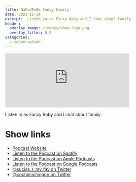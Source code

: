 ```yaml
---
title: NaPodPoMo Fancy Family
date: 2021-11-14
excerpt:  Listen in as Fancy Baby and I chat about family
header:
  overlay_image: /images/show-logo.png
  overlay_filter: 0.5
categories: 
  - conversation
---
```


<iframe src='https://embed.podcasts.apple.com/us/podcast/napodpomo-fancy-family/id1548173787?i=1000541728291&amp;theme=dark' width='80%' height='175' frameborder='0' allowtransparency='true' allow='encrypted-media'></iframe>

Listen in as Fancy Baby and I chat about family

# Show links

* <i class='fas fa-link'></i> [Podcast Website](https://sucias.xyz)
* <i class='fab fa-spotify'></i> [Listen to the Podcast on Spotify](https://open.spotify.com/show/3XjoipCU3QzeIaQAAQpBdW)
* <i class='fas fa-podcast'></i> [Listen to the Podcast on Apple Podcasts](https://podcasts.apple.com/us/podcast/sucias-are-my-favorite/id1548173787)
* <i class='fab fa-google-play'></i> [Listen to the Podcast on Google Podcasts](https://podcasts.google.com/feed/aHR0cHM6Ly9hbmNob3IuZm0vcy80MjI0YzYzYy9wb2RjYXN0L3Jzcw==)
* <i class='fab fa-twitter'></i> [@sucias_r_my_fav on Twitter](https://twitter.com/sucias_r_my_fav)
* <i class='fab fa-twitter'></i> [@cochinochingon on Twitter](https://twitter.com/cochinochingon)
